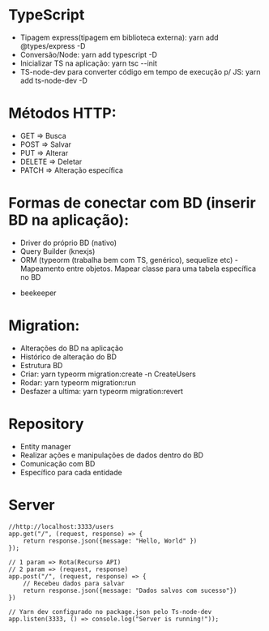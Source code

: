 # TypeScript
- Tipagem express(tipagem em biblioteca externa): yarn add @types/express -D
- Conversão/Node: yarn add typescript -D
- Inicializar TS na aplicação: yarn tsc --init
- TS-node-dev para converter código em tempo de execução p/ JS: yarn add ts-node-dev -D

# Métodos HTTP:
 * GET => Busca
 * POST => Salvar
 * PUT => Alterar
 * DELETE => Deletar
 * PATCH => Alteração específica

# Formas de conectar com BD (inserir BD na aplicação):
 * Driver do próprio BD (nativo)
 * Query Builder (knexjs)
 * ORM (typeorm (trabalha bem com TS, genérico), sequelize etc) - Mapeamento entre objetos. Mapear classe para uma tabela específica no BD

- beekeeper

# Migration:
 * Alterações do BD na aplicação
 * Histórico de alteração do BD
 * Estrutura BD
 * Criar: yarn typeorm migration:create -n CreateUsers
 * Rodar: yarn typeorm migration:run
 * Desfazer a ultima: yarn typeorm migration:revert

# Repository
- Entity manager
- Realizar ações e manipulações de dados dentro do BD
- Comunicação com BD
- Específico para cada entidade

# Server

```
//http://localhost:3333/users
app.get("/", (request, response) => {
    return response.json({message: "Hello, World" })
});

// 1 param => Rota(Recurso API)
// 2 param => (request, response)
app.post("/", (request, response) => {
    // Recebeu dados para salvar
    return response.json({message: "Dados salvos com sucesso"})
})

// Yarn dev configurado no package.json pelo Ts-node-dev
app.listen(3333, () => console.log("Server is running!"));

```

# 